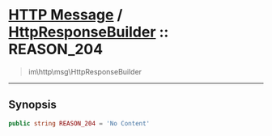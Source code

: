 # [HTTP Message](http.md) / [HttpResponseBuilder](http-HttpResponseBuilder.md) :: REASON_204
 > im\http\msg\HttpResponseBuilder
____

## Synopsis
```php
public string REASON_204 = 'No Content'
```
